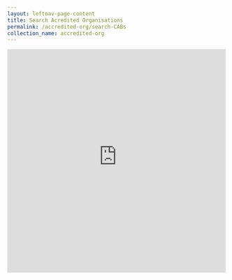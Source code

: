 ```yaml
---
layout: leftnav-page-content
title: Search Acredited Organisations
permalink: /accredited-org/search-CABs
collection_name: accredited-org
---
```


<iframe src="https://www.sac-accreditation.gov.sg/Pages/Homepage.aspx" scrolling="no" frameborder="no" width="500" height="512"></iframe>
